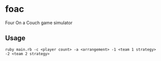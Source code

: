 # foac
Four On a Couch game simulator

## Usage 
    ruby main.rb -c <player count> -a <arrangement> -1 <team 1 strategy> -2 <team 2 strategy>
